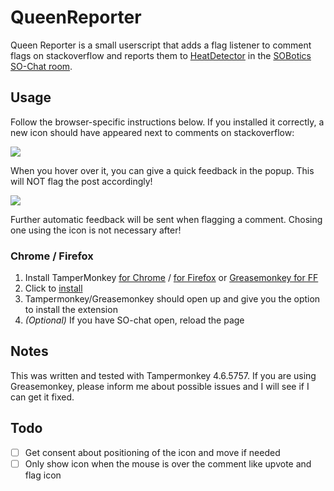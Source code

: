 # QueenReporter

Queen Reporter is a small userscript that adds a flag listener to comment flags on stackoverflow and reports them to [HeatDetector](https://github.com/SOBotics/SOCVFinder) in the [SOBotics SO-Chat room](https://chat.stackoverflow.com/rooms/111347).

## Usage

Follow the browser-specific instructions below. If you installed it correctly, a new icon should have appeared next to comments on stackoverflow:

![](https://i.imgur.com/BodGYct.jpg)

When you hover over it, you can give a quick feedback in the popup. This will NOT flag the post accordingly!

![](https://i.imgur.com/p4q0Zks.jpg)

Further automatic feedback will be sent when flagging a comment. Chosing one using the icon is not necessary after!

### Chrome / Firefox

1. Install TamperMonkey [for Chrome](https://chrome.google.com/webstore/detail/tampermonkey/dhdgffkkebhmkfjojejmpbldmpobfkfo)  / [for Firefox](https://addons.mozilla.org/en-US/firefox/addon/tampermonkey/) or [Greasemonkey for FF](https://addons.mozilla.org/en-US/firefox/addon/greasemonkey/)
2. Click to [install](https://github.com/geisterfurz007/JavaRoomStockComments/raw/master/QueenReporter.user.js)
3. Tampermonkey/Greasemonkey should open up and give you the option to install the extension
4. _(Optional)_ If you have SO-chat open, reload the page

## Notes

This was written and tested with Tampermonkey 4.6.5757. If you are using Greasemonkey, please inform me about possible issues and I will see if I can get it fixed.

## Todo

 - [ ] Get consent about positioning of the icon and move if needed
 - [ ] Only show icon when the mouse is over the comment like upvote and flag icon